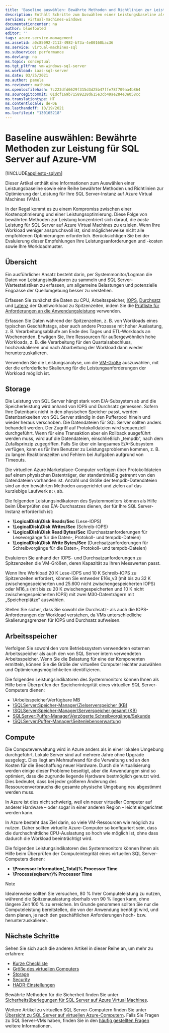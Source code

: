 ```yaml
---
title: 'Baseline auswählen: Bewährte Methoden und Richtlinien zur Leistung'
description: Enthält Schritte zum Auswählen einer Leistungsbaseline als Richtlinie zur Optimierung der Leistung Ihrer SQL Server-Instanz auf Azure Virtual Machine (VM).
services: virtual-machines-windows
documentationcenter: na
author: bluefooted
editor: ''
tags: azure-service-management
ms.assetid: a0c85092-2113-4982-b73a-4e80160bac36
ms.service: virtual-machines-sql
ms.subservice: performance
ms.devlang: na
ms.topic: conceptual
ms.tgt_pltfrm: vm-windows-sql-server
ms.workload: iaas-sql-server
ms.date: 03/25/2021
ms.author: pamela
ms.reviewer: mathoma
ms.openlocfilehash: 7c223dfd6629f315d3d25b47ffe78f709aa4b864
ms.sourcegitcommit: 01dcf169b71589228d615e3cb49ae284e3e058cc
ms.translationtype: HT
ms.contentlocale: de-DE
ms.lasthandoff: 10/19/2021
ms.locfileid: "130165218"
---
```

# <a name="collect-baseline-performance-best-practices-for-sql-server-on-azure-vm"></a>Baseline auswählen: Bewährte Methoden zur Leistung für SQL Server auf Azure-VM
[!INCLUDE[appliesto-sqlvm](../../includes/appliesto-sqlvm.md)]

Dieser Artikel enthält eine Informationen zum Auswählen einer Leistungsbaseline sowie eine Reihe bewährter Methoden und Richtlinien zur Optimierung der Leistung für Ihre SQL Server-Instanz auf Azure Virtual Machines (VMs).

In der Regel kommt es zu einem Kompromiss zwischen einer Kostenoptimierung und einer Leistungsoptimierung. Diese Folge von bewährten Methoden zur Leistung konzentriert sich darauf, die *beste* Leistung für SQL Server auf Azure Virtual Machines zu erzielen. Wenn Ihre Workload weniger anspruchsvoll ist, sind möglicherweise nicht alle empfohlenen Optimierungen erforderlich. Berücksichtigen Sie bei der Evaluierung dieser Empfehlungen Ihre Leistungsanforderungen und -kosten sowie Ihre Workloadmuster.

## <a name="overview"></a>Übersicht

Ein ausführlicher Ansatz besteht darin, per Systemmonitor/Logman die Daten von Leistungsindikatoren zu sammeln und SQL Server-Wartestatistiken zu erfassen, um allgemeine Belastungen und potenzielle Engpässe der Quellumgebung besser zu verstehen. 

Erfassen Sie zunächst die Daten zu CPU, Arbeitsspeicher, [IOPS](../../../virtual-machines/premium-storage-performance.md#iops), [Durchsatz](../../../virtual-machines/premium-storage-performance.md#throughput) und [Latenz](../../../virtual-machines/premium-storage-performance.md#latency) der Quellworkload zu Spitzenzeiten, indem Sie die [Prüfliste für Anforderungen an die Anwendungsleistung](../../../virtual-machines/premium-storage-performance.md#application-performance-requirements-checklist) verwenden. 

Erfassen Sie Daten während der Spitzenzeiten, z. B. von Workloads eines typischen Geschäftstags, aber auch andere Prozesse mit hoher Auslastung, z. B. Verarbeitungsabläufe am Ende des Tages und ETL-Workloads an Wochenenden. Erwägen Sie, Ihre Ressourcen für außergewöhnlich hohe Workloads, z. B. die Verarbeitung für den Quartalsabschluss, hochzuskalieren und nach Abarbeitung der Workload dann wieder herunterzuskalieren. 

Verwenden Sie die Leistungsanalyse, um die [VM-Größe](../../../virtual-machines/sizes-memory.md) auszuwählen, mit der die erforderliche Skalierung für die Leistungsanforderungen der Workload möglich ist.


## <a name="storage"></a>Storage

Die Leistung von SQL Server hängt stark vom E/A-Subsystem ab und die Speicherleistung wird anhand von IOPS und Durchsatz gemessen. Sofern Ihre Datenbank nicht in den physischen Speicher passt, werden Datenbankseiten von SQL Server ständig in den Pufferpool hinein und wieder heraus verschoben. Die Datendateien für SQL Server sollten anders behandelt werden. Der Zugriff auf Protokolldateien wird sequenziell durchgeführt. Wenn für eine Transaktion aber ein Rollback ausgeführt werden muss, wird auf die Datendateien, einschließlich „tempdb“, nach dem Zufallsprinzip zugegriffen. Falls Sie über ein langsames E/A-Subsystem verfügen, kann es für Ihre Benutzer zu Leistungsproblemen kommen, z. B. zu langen Reaktionszeiten und Fehlern bei Aufgaben aufgrund von Timeouts. 

Die virtuellen Azure Marketplace-Computer verfügen über Protokolldateien auf einem physischen Datenträger, der standardmäßig getrennt von den Datendateien vorhanden ist. Anzahl und Größe der tempdb-Datendateien sind an den bewährten Methoden ausgerichtet und zielen auf das kurzlebige Laufwerk `D:\` ab. 

Die folgenden Leistungsindikatoren des Systemmonitors können als Hilfe beim Überprüfen des E/A-Durchsatzes dienen, der für Ihre SQL Server-Instanz erforderlich ist: 
* **\LogicalDisk\Disk Reads/Sec** (Lese-IOPS)
* **\LogicalDisk\Disk Writes/Sec** (Schreib-IOPS) 
* **\LogicalDisk\Disk Read Bytes/Sec** (Durchsatzanforderungen für Lesevorgänge für die Daten-, Protokoll- und tempdb-Dateien)
* **\LogicalDisk\Disk Write Bytes/Sec** (Durchsatzanforderungen für Schreibvorgänge für die Daten-, Protokoll- und tempdb-Dateien)

Evaluieren Sie anhand der IOPS- und Durchsatzanforderungen zu Spitzenzeiten die VM-Größen, deren Kapazität zu Ihren Messwerten passt. 

Wenn Ihre Workload 20 K Lese-IOPS und 10 K Schreib-IOPS zu Spitzenzeiten erfordert, können Sie entweder E16s_v3 (mit bis zu 32 K zwischengespeicherten und 25.600 nicht zwischengespeicherten IOPS) oder M16_s (mit bis zu 20 K zwischengespeicherten und 10 K nicht zwischengespeicherten IOPS) mit zwei M30-Datenträgern mit „Speicherplätze“ auswählen. 

Stellen Sie sicher, dass Sie sowohl die Durchsatz- als auch die IOPS-Anforderungen der Workload verstehen, da VMs unterschiedliche Skalierungsgrenzen für IOPS und Durchsatz aufweisen.

## <a name="memory"></a>Arbeitsspeicher

Verfolgen Sie sowohl den vom Betriebssystem verwendeten externen Arbeitsspeicher als auch den von SQL Server intern verwendeten Arbeitsspeicher. Wenn Sie die Belastung für eine der Komponenten ermitteln, können Sie die Größe der virtuellen Computer leichter auswählen und Optimierungsmöglichkeiten identifizieren. 

Die folgenden Leistungsindikatoren des Systemmonitors können Ihnen als Hilfe beim Überprüfen der Speicherintegrität eines virtuellen SQL Server-Computers dienen: 
* \Arbeitsspeicher\Verfügbare MB
* [\SQLServer:Speicher-Manager\Zielserverspeicher (KB)](/sql/relational-databases/performance-monitor/sql-server-buffer-manager-object)
* [\SQLServer:Speicher-Manager\Serverspeicher gesamt (KB)](/sql/relational-databases/performance-monitor/sql-server-buffer-manager-object)
* [SQLServer:Puffer-Manager\Verzögerte Schreibvorgänge/Sekunde](/sql/relational-databases/performance-monitor/sql-server-buffer-manager-object)
* [\SQLServer:Puffer-Manager\Seitenlebenserwartung](/sql/relational-databases/performance-monitor/sql-server-buffer-manager-object)

## <a name="compute"></a>Compute

Die Computeverwaltung wird in Azure anders als in einer lokalen Umgebung durchgeführt. Lokale Server sind auf mehrere Jahre ohne Upgrade ausgelegt. Dies liegt am Mehraufwand für die Verwaltung und an den Kosten für die Beschaffung neuer Hardware. Durch die Virtualisierung werden einige dieser Probleme beseitigt, aber die Anwendungen sind so optimiert, dass die zugrunde liegende Hardware bestmöglich genutzt wird. Dies bedeutet, dass bei jeder größeren Änderung des Ressourcenverbrauchs die gesamte physische Umgebung neu abgestimmt werden muss. 

In Azure ist dies nicht schwierig, weil ein neuer virtueller Computer auf anderer Hardware – oder sogar in einer anderen Region – leicht eingerichtet werden kann. 

In Azure besteht das Ziel darin, so viele VM-Ressourcen wie möglich zu nutzen. Daher sollten virtuelle Azure-Computer so konfiguriert sein, dass die durchschnittliche CPU-Auslastung so hoch wie möglich ist, ohne dass dadurch die Workload beeinträchtigt wird. 

Die folgenden Leistungsindikatoren des Systemmonitors können Ihnen als Hilfe beim Überprüfen der Computeintegrität eines virtuellen SQL Server-Computers dienen:
* **\Processor Information(_Total)\% Processor Time**
* **\Process(sqlservr)\% Processor Time**

> [!NOTE] 
> Idealerweise sollten Sie versuchen, 80 % Ihrer Computeleistung zu nutzen, während die Spitzenauslastung oberhalb von 90 % liegen kann, ohne längere Zeit 100 % zu erreichen. Im Grunde genommen sollten Sie nur die Computeleistung bereitstellen, die von der Anwendung benötigt wird, und dann planen, je nach den geschäftlichen Anforderungen hoch- bzw. herunterzuskalieren. 


## <a name="next-steps"></a>Nächste Schritte

Sehen Sie sich auch die anderen Artikel in dieser Reihe an, um mehr zu erfahren:
- [Kurze Checkliste](performance-guidelines-best-practices-checklist.md)
- [Größe des virtuellen Computers](performance-guidelines-best-practices-vm-size.md)
- [Storage](performance-guidelines-best-practices-storage.md)
- [Security](security-considerations-best-practices.md)
- [HADR-Einstellungen](hadr-cluster-best-practices.md)


Bewährte Methoden für die Sicherheit finden Sie unter [Sicherheitsüberlegungen für SQL Server auf Azure Virtual Machines](security-considerations-best-practices.md).

Weitere Artikel zu virtuellen SQL Server-Computern finden Sie unter [Übersicht zu SQL Server auf virtuellen Azure-Computern](sql-server-on-azure-vm-iaas-what-is-overview.md). Falls Sie Fragen zu SQL Server-VMs haben, finden Sie in den [häufig gestellten Fragen](frequently-asked-questions-faq.yml) weitere Informationen.
